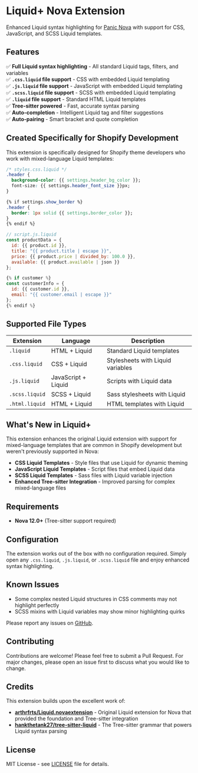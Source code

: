 # Liquid+ Nova Extension

Enhanced Liquid syntax highlighting for [Panic Nova](https://nova.app) with support for CSS, JavaScript, and SCSS Liquid templates.

## Features

✅ **Full Liquid syntax highlighting** - All standard Liquid tags, filters, and variables  
✅ **`.css.liquid` file support** - CSS with embedded Liquid templating  
✅ **`.js.liquid` file support** - JavaScript with embedded Liquid templating  
✅ **`.scss.liquid` file support** - SCSS with embedded Liquid templating  
✅ **`.liquid` file support** - Standard HTML Liquid templates  
✅ **Tree-sitter powered** - Fast, accurate syntax parsing  
✅ **Auto-completion** - Intelligent Liquid tag and filter suggestions  
✅ **Auto-pairing** - Smart bracket and quote completion

## Created Specifically for Shopify Development

This extension is specifically designed for Shopify theme developers who work with mixed-language Liquid templates:

```css
/* styles.css.liquid */
.header {
  background-color: {{ settings.header_bg_color }};
  font-size: {{ settings.header_font_size }}px;
}

{% if settings.show_border %}
.header {
  border: 1px solid {{ settings.border_color }};
}
{% endif %}
```

```javascript
// script.js.liquid
const productData = {
  id: {{ product.id }},
  title: "{{ product.title | escape }}",
  price: {{ product.price | divided_by: 100.0 }},
  available: {{ product.available | json }}
};

{% if customer %}
const customerInfo = {
  id: {{ customer.id }},
  email: "{{ customer.email | escape }}"
};
{% endif %}
```

## Supported File Types

| Extension      | Language            | Description                       |
| -------------- | ------------------- | --------------------------------- |
| `.liquid`      | HTML + Liquid       | Standard Liquid templates         |
| `.css.liquid`  | CSS + Liquid        | Stylesheets with Liquid variables |
| `.js.liquid`   | JavaScript + Liquid | Scripts with Liquid data          |
| `.scss.liquid` | SCSS + Liquid       | Sass stylesheets with Liquid      |
| `.html.liquid` | HTML + Liquid       | HTML templates with Liquid        |

## What's New in Liquid+

This extension enhances the original Liquid extension with support for mixed-language templates that are common in Shopify development but weren't previously supported in Nova:

- **CSS Liquid Templates** - Style files that use Liquid for dynamic theming
- **JavaScript Liquid Templates** - Script files that embed Liquid data
- **SCSS Liquid Templates** - Sass files with Liquid variable injection
- **Enhanced Tree-sitter Integration** - Improved parsing for complex mixed-language files

## Requirements

- **Nova 12.0+** (Tree-sitter support required)

## Configuration

The extension works out of the box with no configuration required. Simply open any `.css.liquid`, `.js.liquid`, or `.scss.liquid` file and enjoy enhanced syntax highlighting.

## Known Issues

- Some complex nested Liquid structures in CSS comments may not highlight perfectly
- SCSS mixins with Liquid variables may show minor highlighting quirks

Please report any issues on [GitHub](https://github.com/hello-jeff/Liquid-Plus.novaextension/issues).

## Contributing

Contributions are welcome! Please feel free to submit a Pull Request. For major changes, please open an issue first to discuss what you would like to change.

## Credits

This extension builds upon the excellent work of:

- **[arthrfrts/Liquid.novaextension](https://github.com/arthrfrts/Liquid.novaextension)** - Original Liquid extension for Nova that provided the foundation and Tree-sitter integration
- **[hankthetank27/tree-sitter-liquid](https://github.com/hankthetank27/tree-sitter-liquid)** - The Tree-sitter grammar that powers Liquid syntax parsing

## License

MIT License - see [LICENSE](LICENSE) file for details.
